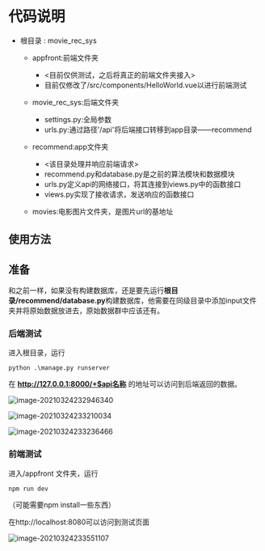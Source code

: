 # 代码说明

* 根目录 : movie_rec_sys

  * appfront:前端文件夹
    * <目前仅供测试，之后将真正的前端文件夹接入>
    * 目前仅修改了/src/components/HelloWorld.vue以进行前端测试

  * movie_rec_sys:后端文件夹
    * settings.py:全局参数
    * urls.py:通过路径'/api'将后端接口转移到app目录——recommend
  * recommend:app文件夹
    * <该目录处理并响应前端请求>
    * recommend.py和database.py是之前的算法模块和数据模块
    * urls.py定义api的网络接口，将其连接到views.py中的函数接口
    * views.py实现了接收请求，发送响应的函数接口
  * movies:电影图片文件夹，是图片url的基地址



## 使用方法

## 准备

和之前一样，如果没有构建数据库，还是要先运行**根目录/recommend/database.py**构建数据库，他需要在同级目录中添加input文件夹并将原始数据放进去，原始数据群中应该还有。

### 后端测试

进入根目录，运行

```
python .\manage.py runserver
```

在   **http://127.0.0.1:8000/+$api名称**    的地址可以访问到后端返回的数据。

![image-20210324232946340](C:\Users\sft\Desktop\se\django\movie_rec_sys\readme.assets\image-20210324232946340.png)

![image-20210324233210034](C:\Users\sft\Desktop\se\django\movie_rec_sys\readme.assets\image-20210324233210034.png)

![image-20210324233236466](C:\Users\sft\Desktop\se\django\movie_rec_sys\readme.assets\image-20210324233236466.png)



### 前端测试

进入/appfront 文件夹，运行

```
npm run dev
```

（可能需要npm install一些东西）



在http://localhost:8080可以访问到测试页面

![image-20210324233551107](C:\Users\sft\Desktop\se\django\movie_rec_sys\readme.assets\image-20210324233551107.png)